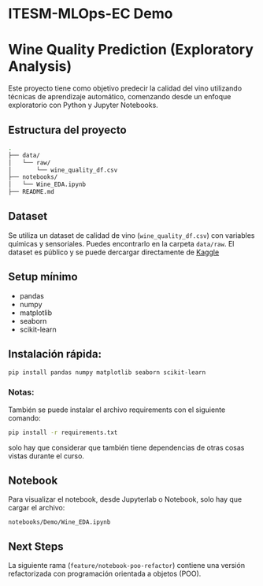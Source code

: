# ITESM-MLOps-EC Demo

# Wine Quality Prediction (Exploratory Analysis)

Este proyecto tiene como objetivo predecir la calidad del vino utilizando técnicas de aprendizaje automático, comenzando desde un enfoque exploratorio con Python y Jupyter Notebooks.

## Estructura del proyecto

```bash
.
├── data/
│   └── raw/
│       └── wine_quality_df.csv
├── notebooks/
│   └── Wine_EDA.ipynb
├── README.md
```

## Dataset

Se utiliza un dataset de calidad de vino (`wine_quality_df.csv`) con variables químicas y sensoriales. Puedes encontrarlo en la carpeta `data/raw`. 
El dataset es público y se puede dercargar directamente de [Kaggle](https://www.kaggle.com/datasets/yasserh/wine-quality-dataset)

## Setup mínimo

- pandas
- numpy
- matplotlib
- seaborn
- scikit-learn

## Instalación rápida:

```bash
pip install pandas numpy matplotlib seaborn scikit-learn 
```

### Notas:

También se puede instalar el archivo requirements con el siguiente comando:

```bash
pip install -r requirements.txt
```

solo hay que considerar que también tiene dependencias de otras cosas vistas durante el curso.

## Notebook

Para visualizar el notebook, desde Jupyterlab o Notebook, solo hay que cargar el archivo:

```
notebooks/Demo/Wine_EDA.ipynb
```

## Next Steps

La siguiente rama (`feature/notebook-poo-refactor`) contiene una versión refactorizada con programación orientada a objetos (POO).
